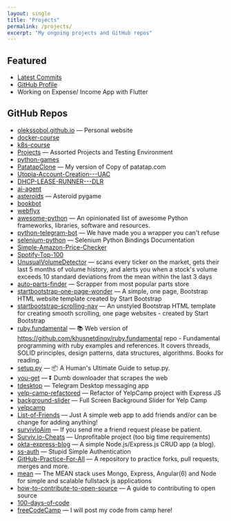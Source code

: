```yaml
---
layout: single
title: "Projects"
permalink: /projects/
excerpt: "My ongoing projects and GitHub repos"
---
```


## Featured
- [Latest Commits](/commits/)
- [GitHub Profile](https://github.com/OleksSobol)
- Working on Expense/ Income App with Flutter

## GitHub Repos

- [olekssobol.github.io](https://github.com/OleksSobol/olekssobol.github.io) — Personal website 
- [docker-course](https://github.com/OleksSobol/docker-course)
- [k8s-course](https://github.com/OleksSobol/k8s-course)
- [Projects](https://github.com/OleksSobol/Projects) — Assorted Projects and Testing Environment
- [python-games](https://github.com/OleksSobol/python-games)
- [PatatapClone](https://github.com/OleksSobol/PatatapClone) — My version of Copy of patatap.com
- [Utopia-Account-Creation---UAC](https://github.com/OleksSobol/Utopia-Account-Creation---UAC)
- [DHCP-LEASE-RUNNER---DLR](https://github.com/OleksSobol/DHCP-LEASE-RUNNER---DLR)
- [ai-agent](https://github.com/OleksSobol/ai-agent)
- [asteroids](https://github.com/OleksSobol/asteroids) — Asteroid pygame
- [bookbot](https://github.com/OleksSobol/bookbot)
- [webflyx](https://github.com/OleksSobol/webflyx)
- [awesome-python](https://github.com/OleksSobol/awesome-python) — An opinionated list of awesome Python frameworks, libraries, software and resources.
- [python-telegram-bot](https://github.com/OleksSobol/python-telegram-bot) — We have made you a wrapper you can't refuse
- [selenium-python](https://github.com/OleksSobol/selenium-python) — Selenium Python Bindings Documentation
- [Simple-Amazon-Price-Checker](https://github.com/OleksSobol/Simple-Amazon-Price-Checker)
- [Spotify-Top-100](https://github.com/OleksSobol/Spotify-Top-100)
- [UnusualVolumeDetector](https://github.com/OleksSobol/UnusualVolumeDetector) — scans every ticker on the market, gets their last 5 months of volume history, and alerts you when a stock's volume exceeds 10 standard deviations from the mean within the last 3 days
- [auto-parts-finder](https://github.com/OleksSobol/auto-parts-finder) — Scrapper from most popular parts store
- [startbootstrap-one-page-wonder](https://github.com/OleksSobol/startbootstrap-one-page-wonder) — A simple, one page, Bootstrap HTML website template created by Start Bootstrap
- [startbootstrap-scrolling-nav](https://github.com/OleksSobol/startbootstrap-scrolling-nav) — An unstyled Bootstrap HTML template for creating smooth scrolling, one page websites - created by Start Bootstrap
- [ruby.fundamental](https://github.com/OleksSobol/ruby.fundamental) —  📚 Web version of https://github.com/khusnetdinov/ruby.fundamental repo - Fundamental programming with ruby examples and references. It covers threads, SOLID principles, design patterns, data structures, algorithms. Books for reading.
- [setup.py](https://github.com/OleksSobol/setup.py) — 📦 A Human's Ultimate Guide to setup.py.
- [you-get](https://github.com/OleksSobol/you-get) — :arrow_double_down: Dumb downloader that scrapes the web
- [tdesktop](https://github.com/OleksSobol/tdesktop) — Telegram Desktop messaging app
- [yelp-camp-refactored](https://github.com/OleksSobol/yelp-camp-refactored) — Refactor of YelpCamp project with Express JS
- [background-slider](https://github.com/OleksSobol/background-slider) — Full Screen Background Slider for Yelp Camp
- [yelpcamp](https://github.com/OleksSobol/yelpcamp)
- [List-of-Friends](https://github.com/OleksSobol/List-of-Friends) — Just A simple web app to add friends and/or can be change for adding anything!
- [survivIoAim](https://github.com/OleksSobol/survivIoAim) — If you send me a friend request please be patient.
- [Surviv.io-Cheats](https://github.com/OleksSobol/Surviv.io-Cheats) — Unprofitable project (too big time requirements)
- [okta-express-blog](https://github.com/OleksSobol/okta-express-blog) — A simple Node.js/Express.js CRUD app (a blog).
- [ss-auth](https://github.com/OleksSobol/ss-auth) — Stupid Simple Authentication
- [GitHub-Practice-For-All](https://github.com/OleksSobol/GitHub-Practice-For-All) — A repository to practice forks, pull requests, merges and more.
- [mean](https://github.com/OleksSobol/mean) — The MEAN stack uses Mongo, Express, Angular(6) and Node for simple and scalable fullstack js applications
- [how-to-contribute-to-open-source](https://github.com/OleksSobol/how-to-contribute-to-open-source) — A guide to contributing to open source
- [100-days-of-code](https://github.com/OleksSobol/100-days-of-code)
- [freeCodeCamp](https://github.com/OleksSobol/freeCodeCamp) — I will post my code from camp here!
